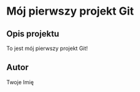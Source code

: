 # Mój pierwszy projekt Git

## Opis projektu
To jest mój pierwszy projekt Git!

## Autor
   Twoje Imię

